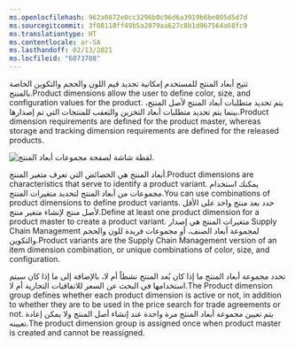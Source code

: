 ```yaml
---
ms.openlocfilehash: 962a0872e0cc3296b0c96d6a3919b6be005d5d7d
ms.sourcegitcommit: 3f08118ff49b5a2079aa627c8b1d967564a68fc9
ms.translationtype: HT
ms.contentlocale: ar-SA
ms.lasthandoff: 02/13/2021
ms.locfileid: "6073708"
---
```

<span data-ttu-id="24b18-101">تتيح أبعاد المنتج للمستخدم إمكانية تحديد قيم اللون والحجم والتكوين الخاصة بالمنتج.</span><span class="sxs-lookup"><span data-stu-id="24b18-101">Product dimensions allow the user to define color, size, and configuration values for the product.</span></span> <span data-ttu-id="24b18-102">يتم تحديد متطلبات أبعاد المنتج لأصل المنتج، بينما يتم تحديد متطلبات أبعاد التخزين والتعقب للمنتجات التي تم إصدارها.</span><span class="sxs-lookup"><span data-stu-id="24b18-102">Product dimension requirements are defined for the product master, whereas storage and tracking dimension requirements are defined for the released products.</span></span>

![لقطة شاشة لصفحة مجموعات أبعاد المنتج.](../media/product-dim-groups.png)

<span data-ttu-id="24b18-104">أبعاد المنتج هي الخصائص التي تعرف متغير المنتج.</span><span class="sxs-lookup"><span data-stu-id="24b18-104">Product dimensions are characteristics that serve to identify a product variant.</span></span> <span data-ttu-id="24b18-105">يمكنك استخدام مجموعات من أبعاد المنتج لتحديد متغيرات المنتج.</span><span class="sxs-lookup"><span data-stu-id="24b18-105">You can use combinations of product dimensions to define product variants.</span></span> <span data-ttu-id="24b18-106">حدد بعد منتج واحد على الأقل لأصل منتج لإنشاء متغير منتج.</span><span class="sxs-lookup"><span data-stu-id="24b18-106">Define at least one product dimension for a product master to create a product variant.</span></span> <span data-ttu-id="24b18-107">متغيرات المنتج هي إصدار Supply Chain Management لمجموعة أبعاد الصنف، أو مجموعات فريدة للون والحجم والتكوين.</span><span class="sxs-lookup"><span data-stu-id="24b18-107">Product variants are the Supply Chain Management version of an item dimension combination, or unique combinations of color, size, and configuration.</span></span>

<span data-ttu-id="24b18-108">تحدد مجموعة أبعاد المنتج ما إذا كان بُعد المنتج نشطاً أم لا، بالإضافة إلى ما إذا كان سيتم استخدامها في البحث عن السعر للاتفاقيات التجارية أم لا.</span><span class="sxs-lookup"><span data-stu-id="24b18-108">The Product dimension group defines whether each product dimension is active or not, in addition to whether they are to be used in the price search for trade agreements or not.</span></span> <span data-ttu-id="24b18-109">يتم تعيين مجموعة أبعاد المنتج مرة واحدة عند إنشاء أصل المنتج ولا يمكن إعادة تعيينه.</span><span class="sxs-lookup"><span data-stu-id="24b18-109">The product dimension group is assigned once when product master is created and cannot be reassigned.</span></span>
